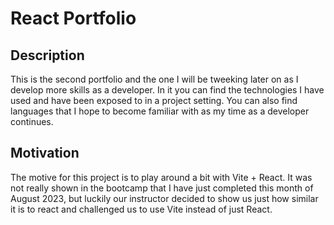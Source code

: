 # React Portfolio

## Description
This is the second portfolio and the one I will be tweeking later on as I develop more skills as a developer. In it you can find the technologies I have used and have been exposed to in a project setting. You can also find languages that I hope to become familiar with as my time as a developer continues.

## Motivation
The motive for this project is to play around a bit with Vite + React. It was not really shown in the bootcamp that I have just completed this month of August 2023, but luckily our instructor decided to show us just how similar it is to react and challenged us to use Vite instead of just React.
